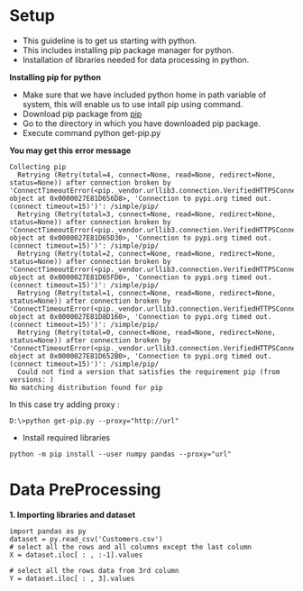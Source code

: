 # Setup

- This guideline is to get us starting with python.
- This includes installing pip package manager for python.
- Installation of libraries needed for data processing in python.

**Installing pip for python**

- Make sure that we have included python home in path variable of system, this will enable us to use intall pip using command.
- Download pip package from [pip](https://pip.pypa.io/en/stable/installing/)
- Go to the directory in which you have downloaded pip package.
- Execute command python get-pip.py

**You may get this error message**

```
Collecting pip
  Retrying (Retry(total=4, connect=None, read=None, redirect=None, status=None)) after connection broken by 'ConnectTimeoutError(<pip._vendor.urllib3.connection.VerifiedHTTPSConnection object at 0x0000027E81D656D8>, 'Connection to pypi.org timed out. (connect timeout=15)')': /simple/pip/
  Retrying (Retry(total=3, connect=None, read=None, redirect=None, status=None)) after connection broken by 'ConnectTimeoutError(<pip._vendor.urllib3.connection.VerifiedHTTPSConnection object at 0x0000027E81D65D30>, 'Connection to pypi.org timed out. (connect timeout=15)')': /simple/pip/
  Retrying (Retry(total=2, connect=None, read=None, redirect=None, status=None)) after connection broken by 'ConnectTimeoutError(<pip._vendor.urllib3.connection.VerifiedHTTPSConnection object at 0x0000027E81D65FD0>, 'Connection to pypi.org timed out. (connect timeout=15)')': /simple/pip/
  Retrying (Retry(total=1, connect=None, read=None, redirect=None, status=None)) after connection broken by 'ConnectTimeoutError(<pip._vendor.urllib3.connection.VerifiedHTTPSConnection object at 0x0000027E81D8D160>, 'Connection to pypi.org timed out. (connect timeout=15)')': /simple/pip/
  Retrying (Retry(total=0, connect=None, read=None, redirect=None, status=None)) after connection broken by 'ConnectTimeoutError(<pip._vendor.urllib3.connection.VerifiedHTTPSConnection object at 0x0000027E81D652B0>, 'Connection to pypi.org timed out. (connect timeout=15)')': /simple/pip/
  Could not find a version that satisfies the requirement pip (from versions: )
No matching distribution found for pip

```

In this case try adding proxy : 

````
D:\>python get-pip.py --proxy="http://url"
````

- Install required libraries

````
python -m pip install --user numpy pandas --proxy="url"
````
# Data PreProcessing

**1. Importing libraries and dataset**

````
import pandas as py
dataset = py.read_csv('Customers.csv')
# select all the rows and all columns except the last column
X = dataset.iloc[ : , :-1].values

# select all the rows data from 3rd column
Y = dataset.iloc[ : , 3].values

````


